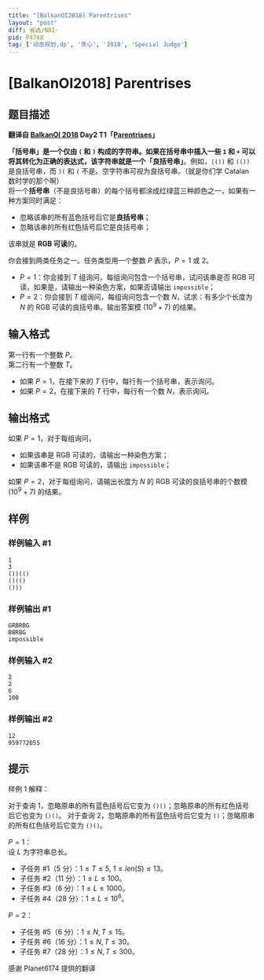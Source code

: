 ```yaml
---
title: "[BalkanOI2018] Parentrises"
layout: "post"
diff: 省选/NOI-
pid: P4788
tag: ['动态规划,dp', '贪心', '2018', 'Special Judge']
---
```

# [BalkanOI2018] Parentrises
## 题目描述

**翻译自 [BalkanOI 2018](http://boi2018.ro) Day2 T1「[Parentrises](http://boi2018.ro/assets/Tasks/BOI/Day_2/parentrises/parentrises_en.pdf)」**

**「括号串」**是一个仅由 `(` 和 `)` 构成的字符串。如果在括号串中插入一些 `1` 和 `+` 可以将其转化为正确的表达式，该字符串就是一个**「良括号串」**。例如，`(())` 和 `(())` 是良括号串，而 `)(` 和 `(` 不是。空字符串可视为良括号串。（就是你们学 Catalan 数时学的那个啊）  
将一个**括号串**（不是良括号串）的每个括号都涂成红绿蓝三种颜色之一，如果有一种方案同时满足：
+ 忽略该串的所有蓝色括号后它是**良括号串**；
+ 忽略该串的所有红色括号后它是良括号串；

该串就是 **RGB 可读**的。  

你会接到两类任务之一。任务类型用一个整数 $P$ 表示，$P=1$ 或 $2$。

* $P=1$：你会接到 $T$ 组询问，每组询问包含一个括号串，试问该串是否 RGB 可读，如果是，请输出一种染色方案，如果否请输出 `impossible`；
* $P=2$：你会接到 $T$ 组询问，每组询问包含一个数 $N$，试求：有多少个长度为 $N$ 的 RGB 可读的良括号串。输出答案模 $(10^9+7)$ 的结果。
## 输入格式

第一行有一个整数 $P$。  
第二行有一个整数 $T$。  
+ 如果 $P=1$，在接下来的 $T$ 行中，每行有一个括号串，表示询问。
+ 如果 $P=2$，在接下来的 $T$ 行中，每行有一个数 $N$，表示询问。
## 输出格式

如果 $P=1$，对于每组询问，
+ 如果该串是 RGB 可读的，请输出一种染色方案；
+ 如果该串不是 RGB 可读的，请输出 `impossible`；

如果 $P=2$，对于每组询问，请输出长度为 $N$ 的 RGB 可读的良括号串的个数模 $(10^9+7)$ 的结果。
## 样例

### 样例输入 #1
```
1
3
())(()
()(()
()))
```
### 样例输出 #1
```
GRBRBG
BBRBG
impossible
```
### 样例输入 #2
```
2
2
6
100
```
### 样例输出 #2
```
12
959772055
```
## 提示

样例 $1$ 解释：

对于查询 1，忽略原串的所有蓝色括号后它变为 `()()`；忽略原串的所有红色括号后它也变为 `()()`。
对于查询 2，忽略原串的所有蓝色括号后它变为 `()`；忽略原串的所有红色括号后它变为 `()()`。

$P = 1$：  
设 $L$ 为字符串总长。  
* 子任务 #1（5 分）：$1 ≤ T ≤ 5,$ $1 ≤ len(S) ≤ 13$。  
* 子任务 #2（11 分）：$1 ≤ L ≤ 100$。  
* 子任务 #3（6 分）：$1 ≤ L ≤ 1000$。  
* 子任务 #4（28 分）：$1 ≤ L ≤ 10^6$。

$P = 2$：
* 子任务 #5（6 分）：$1 ≤ N, T ≤ 15$。  
* 子任务 #6（16 分）：$1 ≤ N, T ≤ 30$。  
* 子任务 #7（28 分）：$1 ≤ N, T ≤ 300$。

感谢 Planet6174 提供的翻译
